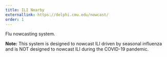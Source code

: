 ```yaml
---
title: ILI Nearby
externallink: https://delphi.cmu.edu/nowcast/
order: 1
---
```


Flu nowcasting system.

**Note:** This system is designed to nowcast ILI driven by seasonal
influenza and is NOT designed to nowcast ILI during the COVID-19 pandemic.